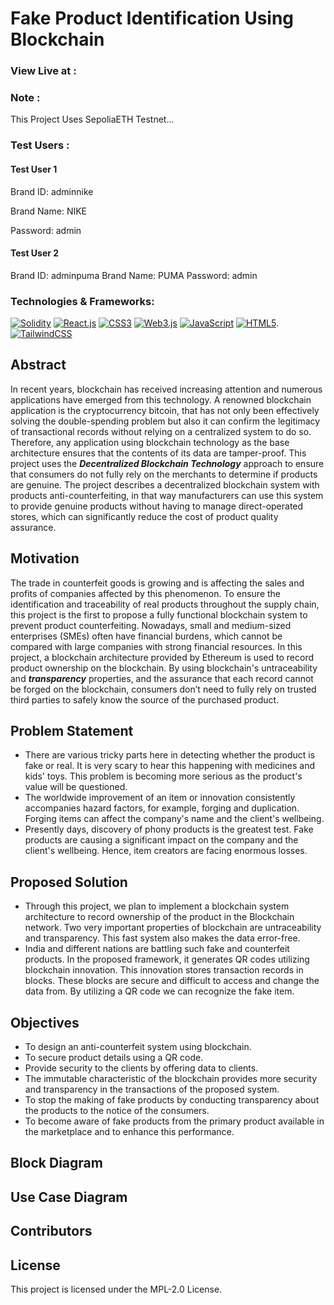 # Fake Product Identification Using Blockchain

### View Live at :

### Note : 
This Project Uses SepoliaETH Testnet...




### Test Users :

#### Test User 1
Brand ID: adminnike

Brand Name: NIKE

Password: admin




#### Test User 2
Brand ID: adminpuma
Brand Name: PUMA
Password: admin


### Technologies & Frameworks:
[![Solidity](https://img.shields.io/badge/solidity-black?style=for-the-badge&logo=solidity)](https://github.com/rajeshs098)
[![React.js](https://img.shields.io/badge/react-black?style=for-the-badge&logo=react)](https://github.com/rajeshs098)
[![CSS3](https://img.shields.io/badge/css3-black?style=for-the-badge&logo=css3)](https://github.com/rajeshs098)
[![Web3.js](https://img.shields.io/badge/Web3.js-black?style=for-the-badge&logo=Web3.js)](https://github.com/rajeshs098)
[![JavaScript](https://img.shields.io/badge/javascript-black?style=for-the-badge&logo=javascript)](https://github.com/rajeshs098)
[![HTML5](https://img.shields.io/badge/html5-black?style=for-the-badge&logo=html5)](https://github.com/rajeshs098).
[![TailwindCSS](https://img.shields.io/badge/tailwindcss-black?style=for-the-badge&logo=tailwindcss)](https://github.com/rajeshs098)

## Abstract
In recent years, blockchain has received increasing attention and numerous applications have emerged from this technology. A renowned blockchain application is the cryptocurrency bitcoin, that has not only been effectively solving the double-spending problem but also it can confirm the legitimacy of transactional records without relying on a centralized system to do so. Therefore, any application using blockchain technology as the base architecture ensures that the contents of its data are tamper-proof. This project uses the ***Decentralized Blockchain Technology*** approach to ensure that consumers do not fully rely on the merchants to determine if products are genuine. The project describes a decentralized blockchain system with products anti-counterfeiting, in that way manufacturers can use this system to provide genuine products without having to manage direct-operated stores, which can significantly reduce the cost of product quality assurance.

## Motivation
The trade in counterfeit goods is growing and is affecting the sales and profits of companies affected by this phenomenon. To ensure the identification and traceability of real products throughout the supply chain, this project is the first to propose a fully functional blockchain system to prevent product counterfeiting. Nowadays, small and medium-sized enterprises (SMEs) often have financial burdens, which cannot be compared with large companies with strong financial resources. In this project, a blockchain architecture provided by Ethereum is used to record product ownership on the blockchain. By using blockchain's untraceability and ***transparency*** properties, and the assurance that each record cannot be forged on the blockchain, consumers don’t need to fully rely on trusted third parties to safely know the source of the purchased product.

## Problem Statement
- There are various tricky parts here in detecting whether the product is fake or real. It is very scary to hear this happening with medicines and kids' toys. This problem is becoming more serious as the product's value will be questioned.
- The worldwide improvement of an item or innovation consistently accompanies hazard factors, for example, forging and duplication. Forging items can affect the company's name and the client's wellbeing.
- Presently days, discovery of phony products is the greatest test. Fake products are causing a significant impact on the company and the client's wellbeing. Hence, item creators are facing enormous losses.

## Proposed Solution
- Through this project, we plan to implement a blockchain system architecture to record ownership of the product in the Blockchain network. Two very important properties of blockchain are untraceability and transparency. This fast system also makes the data error-free.
- India and different nations are battling such fake and counterfeit products. In the proposed framework, it generates QR codes utilizing blockchain innovation. This innovation stores transaction records in blocks. These blocks are secure and difficult to access and change the data from. By utilizing a QR code we can recognize the fake item.

## Objectives
- To design an anti-counterfeit system using blockchain.
- To secure product details using a QR code.
- Provide security to the clients by offering data to clients.
- The immutable characteristic of the blockchain provides more security and transparency in the transactions of the proposed system.
- To stop the making of fake products by conducting transparency about the products to the notice of the consumers.
- To become aware of fake products from the primary product available in the marketplace and to enhance this performance.

## Block Diagram


## Use Case Diagram


## Contributors

## License
This project is licensed under the MPL-2.0 License.
